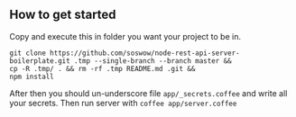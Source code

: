 How to get started
------------------
Copy and execute this in folder you want your project to be in.
```
git clone https://github.com/soswow/node-rest-api-server-boilerplate.git .tmp --single-branch --branch master &&
cp -R .tmp/ . && rm -rf .tmp README.md .git &&
npm install
```

After then you should un-underscore file ```app/_secrets.coffee``` and write all your secrets.
Then run server with ```coffee app/server.coffee```